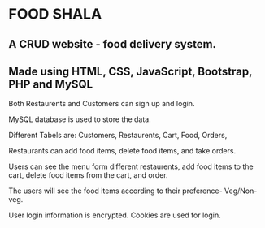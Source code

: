 # FOOD SHALA

## A CRUD website - food delivery system.

## Made using HTML, CSS, JavaScript, Bootstrap, PHP and MySQL

Both Restaurents and Customers can sign up and login.

MySQL database is used to store the data.

Different Tabels are: Customers, Restaurents, Cart, Food, Orders,

Restaurants can add food items, delete food items, and take orders.

Users can see the menu form different restaurents, add food items to the cart, delete food items from the cart, and order.

The users will see the food items according to their preference- Veg/Non-veg.

User login information is encrypted. Cookies are used for login. 

